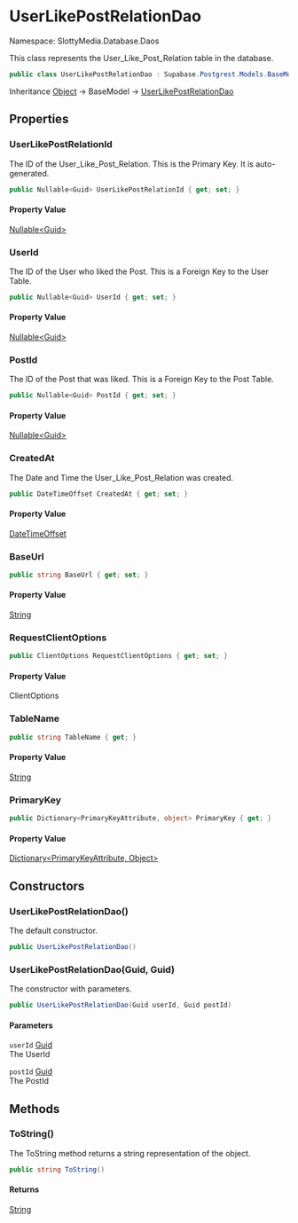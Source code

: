 # UserLikePostRelationDao

Namespace: SlottyMedia.Database.Daos

This class represents the User_Like_Post_Relation table in the database.

```csharp
public class UserLikePostRelationDao : Supabase.Postgrest.Models.BaseModel
```

Inheritance [Object](https://docs.microsoft.com/en-us/dotnet/api/system.object) → BaseModel → [UserLikePostRelationDao](./slottymedia.database.daos.userlikepostrelationdao.md)

## Properties

### **UserLikePostRelationId**

The ID of the User_Like_Post_Relation. This is the Primary Key. It is auto-generated.

```csharp
public Nullable<Guid> UserLikePostRelationId { get; set; }
```

#### Property Value

[Nullable&lt;Guid&gt;](https://docs.microsoft.com/en-us/dotnet/api/system.nullable-1)<br>

### **UserId**

The ID of the User who liked the Post. This is a Foreign Key to the User Table.

```csharp
public Nullable<Guid> UserId { get; set; }
```

#### Property Value

[Nullable&lt;Guid&gt;](https://docs.microsoft.com/en-us/dotnet/api/system.nullable-1)<br>

### **PostId**

The ID of the Post that was liked. This is a Foreign Key to the Post Table.

```csharp
public Nullable<Guid> PostId { get; set; }
```

#### Property Value

[Nullable&lt;Guid&gt;](https://docs.microsoft.com/en-us/dotnet/api/system.nullable-1)<br>

### **CreatedAt**

The Date and Time the User_Like_Post_Relation was created.

```csharp
public DateTimeOffset CreatedAt { get; set; }
```

#### Property Value

[DateTimeOffset](https://docs.microsoft.com/en-us/dotnet/api/system.datetimeoffset)<br>

### **BaseUrl**

```csharp
public string BaseUrl { get; set; }
```

#### Property Value

[String](https://docs.microsoft.com/en-us/dotnet/api/system.string)<br>

### **RequestClientOptions**

```csharp
public ClientOptions RequestClientOptions { get; set; }
```

#### Property Value

ClientOptions<br>

### **TableName**

```csharp
public string TableName { get; }
```

#### Property Value

[String](https://docs.microsoft.com/en-us/dotnet/api/system.string)<br>

### **PrimaryKey**

```csharp
public Dictionary<PrimaryKeyAttribute, object> PrimaryKey { get; }
```

#### Property Value

[Dictionary&lt;PrimaryKeyAttribute, Object&gt;](https://docs.microsoft.com/en-us/dotnet/api/system.collections.generic.dictionary-2)<br>

## Constructors

### **UserLikePostRelationDao()**

The default constructor.

```csharp
public UserLikePostRelationDao()
```

### **UserLikePostRelationDao(Guid, Guid)**

The constructor with parameters.

```csharp
public UserLikePostRelationDao(Guid userId, Guid postId)
```

#### Parameters

`userId` [Guid](https://docs.microsoft.com/en-us/dotnet/api/system.guid)<br>
The UserId

`postId` [Guid](https://docs.microsoft.com/en-us/dotnet/api/system.guid)<br>
The PostId

## Methods

### **ToString()**

The ToString method returns a string representation of the object.

```csharp
public string ToString()
```

#### Returns

[String](https://docs.microsoft.com/en-us/dotnet/api/system.string)<br>

